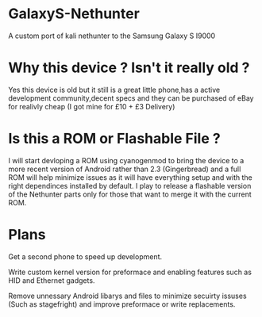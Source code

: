 # GalaxyS-Nethunter
A custom port of kali nethunter to the Samsung Galaxy S I9000

# Why this device ? Isn't it really old ?
Yes this device is old but it still is a great little phone,has a active development community,decent specs and they can be purchased of eBay for realivly cheap (I got mine for £10 + £3 Delivery)

# Is this a ROM or Flashable File  ?
I will start devloping a ROM using cyanogenmod to bring the device to a more recent version of Android rather than 2.3 (Gingerbread) and a full ROM will help minimize issues as it will have everything setup and with the right dependinces installed by default. I play to release a flashable version of the Nethunter parts only for those that want to  merge it with the current ROM.

# Plans
Get a second phone to speed up development.

Write custom kernel version for preformace and enabling features such as HID and Ethernet gadgets.

Remove unnessary Android libarys and files to minimize secuirty issuses (Such as stagefright) and improve preformace or write replacements.
